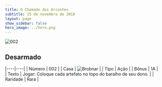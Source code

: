 ```yaml
---
title: O Chamado dos Arcontes
subtitle: 15 de novembro de 2018
layout: page
show_sidebar: false
hero_image: ../hero.png
---
```


![002](https://cdn.keyforgegame.com/media/card_front/pt/341_002_53CXMQCJ46PP_pt.png)

## Desarmado

|----|----|
| Número | 002 |
| Casa | ![Brobnar](https://archonarcana.com/images/thumb/e/e0/Brobnar.png/22px-Brobnar.png "Brobnar") |
| Tipo | Ação |
| Bônus | 1A |
| Texto | Jogar: Coloque cada artefato no topo do baralho de seu dono. |
| Raridade | Rara |
